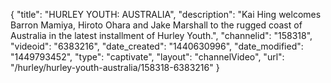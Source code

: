 {
    "title": "HURLEY YOUTH: AUSTRALIA",
    "description": "Kai Hing welcomes Barron Mamiya, Hiroto Ohara and Jake Marshall to the rugged coast of Australia in the latest installment of Hurley Youth.",
    "channelid": "158318",
    "videoid": "6383216",
    "date_created": "1440630996",
    "date_modified": "1449793452",
    "type": "captivate",
    "layout": "channelVideo",
    "url": "\/hurley\/hurley-youth-australia\/158318-6383216"
}